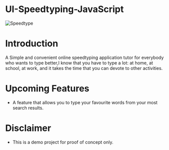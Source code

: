 # UI-Speedtyping-JavaScript

![Speedtype](https://user-images.githubusercontent.com/72680556/188507889-d17b628c-e462-4f2d-b1cb-e7b8ce721b0c.png)

# Introduction
A Simple and convenient online speedtyping application tutor for everybody who wants to type better,I know that you have to type a lot: at home, at school, at work, and it takes the time that you can devote to other activities. 

# Upcoming Features
- A feature that allows you to type your favourite words from your most search results.

# Disclaimer
- This is a demo project for proof of concept only.
